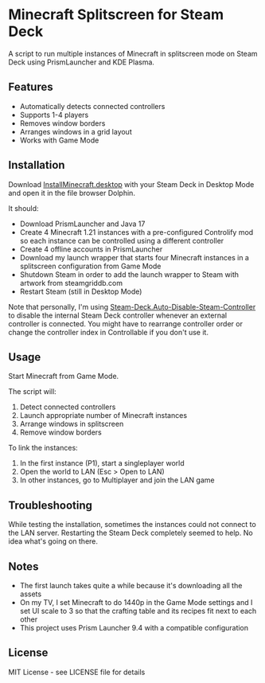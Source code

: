 # Minecraft Splitscreen for Steam Deck

A script to run multiple instances of Minecraft in splitscreen mode on Steam Deck using PrismLauncher and KDE Plasma.

## Features

- Automatically detects connected controllers
- Supports 1-4 players
- Removes window borders
- Arranges windows in a grid layout
- Works with Game Mode

## Installation

Download [InstallMinecraft.desktop](https://github.com/onybic/minecraft-splitscreen-prism/releases/download/0.1/InstallMinecraft.desktop) with your Steam Deck in Desktop Mode and open it in the file browser Dolphin.

It should:
- Download PrismLauncher and Java 17
- Create 4 Minecraft 1.21 instances with a pre-configured Controlify mod so each instance can be controlled using a different controller
- Create 4 offline accounts in PrismLauncher
- Download my launch wrapper that starts four Minecraft instances in a splitscreen configuration from Game Mode
- Shutdown Steam in order to add the launch wrapper to Steam with artwork from steamgriddb.com
- Restart Steam (still in Desktop Mode)

Note that personally, I'm using [Steam-Deck.Auto-Disable-Steam-Controller](https://github.com/scawp/Steam-Deck.Auto-Disable-Steam-Controller) to disable the internal Steam Deck controller whenever an external controller is connected. You might have to rearrange controller order or change the controller index in Controllable if you don't use it.

## Usage

Start Minecraft from Game Mode.

The script will:
1. Detect connected controllers
2. Launch appropriate number of Minecraft instances
3. Arrange windows in splitscreen
4. Remove window borders

To link the instances:
1. In the first instance (P1), start a singleplayer world
2. Open the world to LAN (Esc > Open to LAN)
3. In other instances, go to Multiplayer and join the LAN game

## Troubleshooting

While testing the installation, sometimes the instances could not connect to the LAN server. Restarting the Steam Deck completely seemed to help. No idea what's going on there.

## Notes

- The first launch takes quite a while because it's downloading all the assets
- On my TV, I set Minecraft to do 1440p in the Game Mode settings and I set UI scale to 3 so that the crafting table and its recipes fit next to each other
- This project uses Prism Launcher 9.4 with a compatible configuration

## License

MIT License - see LICENSE file for details 
